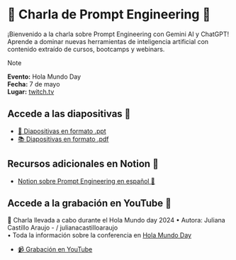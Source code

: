 # 🤖 Charla de Prompt Engineering 🧠
¡Bienvenido a la charla sobre Prompt Engineering con Gemini AI y ChatGPT! Aprende a dominar nuevas herramientas de inteligencia artificial con contenido extraído de cursos, bootcamps y webinars.

> [!NOTE]
> **Evento:** Hola Mundo Day  
> **Fecha:** 7 de mayo  
> **Lugar:** [twitch.tv](https://www.twitch.tv)

## Accede a las diapositivas 🚀

- [🎯 Diapositivas en formato .ppt](https://docs.google.com/presentation/d/1b7V5IFVLw2qMbJ0DI2_9sYYChcsRiF6v/edit?usp=drive_link&ouid=101757647096398765195&rtpof=true&sd=true)
- [📚 Diapositivas en formato .pdf](https://drive.google.com/file/d/1F3ttVPu8n3a6bWZwNQtv1OpTtnZ7BAU8/view?usp=drive_link)

## Recursos adicionales en Notion 📌

- [Notion sobre Prompt Engineering en español 🔎](https://twisty-receipt-2f6.notion.site/Prompts-en-Espa-ol-17cc22116249492c8d5a0aa7382809a9)

## Accede a la grabación en YouTube 🎥

📢  Charla llevada a cabo durante el Hola Mundo day 2024
• Autora: Juliana Castillo Araujo -   / julianacastilloaraujo  
• Toda la información sobre la conferencia en [Hola Mundo Day](https://holamundo.day)

- [📹 Grabación en YouTube](https://youtu.be/REhrWtTQsuo?si=X5UKMrzeIAOY-6f6)
